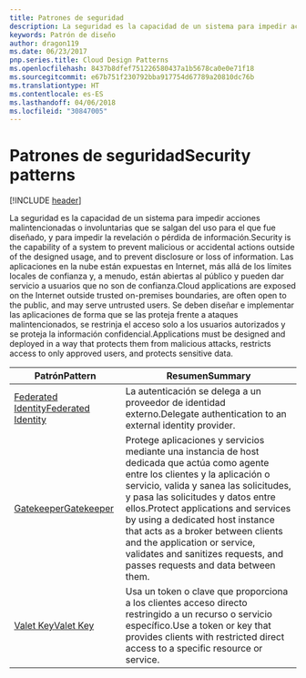 ```yaml
---
title: Patrones de seguridad
description: La seguridad es la capacidad de un sistema para impedir acciones malintencionadas o involuntarias que se salgan del uso para el que fue diseñado, y para impedir la revelación o pérdida de información. Las aplicaciones en la nube están expuestas en Internet, más allá de los límites locales de confianza y, a menudo, están abiertas al público y pueden dar servicio a usuarios que no son de confianza. Se deben diseñar e implementar las aplicaciones de forma que se las proteja frente a ataques malintencionados, se restrinja el acceso solo a los usuarios autorizados y se proteja la información confidencial.
keywords: Patrón de diseño
author: dragon119
ms.date: 06/23/2017
pnp.series.title: Cloud Design Patterns
ms.openlocfilehash: 8437b8dfef751226580437a1b5678ca0e0e71f18
ms.sourcegitcommit: e67b751f230792bba917754d67789a20810dc76b
ms.translationtype: HT
ms.contentlocale: es-ES
ms.lasthandoff: 04/06/2018
ms.locfileid: "30847005"
---
```

# <a name="security-patterns"></a><span data-ttu-id="7e807-106">Patrones de seguridad</span><span class="sxs-lookup"><span data-stu-id="7e807-106">Security patterns</span></span>

[!INCLUDE [header](../../_includes/header.md)]

<span data-ttu-id="7e807-107">La seguridad es la capacidad de un sistema para impedir acciones malintencionadas o involuntarias que se salgan del uso para el que fue diseñado, y para impedir la revelación o pérdida de información.</span><span class="sxs-lookup"><span data-stu-id="7e807-107">Security is the capability of a system to prevent malicious or accidental actions outside of the designed usage, and to prevent disclosure or loss of information.</span></span> <span data-ttu-id="7e807-108">Las aplicaciones en la nube están expuestas en Internet, más allá de los límites locales de confianza y, a menudo, están abiertas al público y pueden dar servicio a usuarios que no son de confianza.</span><span class="sxs-lookup"><span data-stu-id="7e807-108">Cloud applications are exposed on the Internet outside trusted on-premises boundaries, are often open to the public, and may serve untrusted users.</span></span> <span data-ttu-id="7e807-109">Se deben diseñar e implementar las aplicaciones de forma que se las proteja frente a ataques malintencionados, se restrinja el acceso solo a los usuarios autorizados y se proteja la información confidencial.</span><span class="sxs-lookup"><span data-stu-id="7e807-109">Applications must be designed and deployed in a way that protects them from malicious attacks, restricts access to only approved users, and protects sensitive data.</span></span>


|                    <span data-ttu-id="7e807-110">Patrón</span><span class="sxs-lookup"><span data-stu-id="7e807-110">Pattern</span></span>                     |                                                                                                         <span data-ttu-id="7e807-111">Resumen</span><span class="sxs-lookup"><span data-stu-id="7e807-111">Summary</span></span>                                                                                                         |
|------------------------------------------------|-------------------------------------------------------------------------------------------------------------------------------------------------------------------------------------------------------------------------|
| [<span data-ttu-id="7e807-112">Federated Identity</span><span class="sxs-lookup"><span data-stu-id="7e807-112">Federated Identity</span></span>](../federated-identity.md) |                                                                                <span data-ttu-id="7e807-113">La autenticación se delega a un proveedor de identidad externo.</span><span class="sxs-lookup"><span data-stu-id="7e807-113">Delegate authentication to an external identity provider.</span></span>                                                                                |
|         [<span data-ttu-id="7e807-114">Gatekeeper</span><span class="sxs-lookup"><span data-stu-id="7e807-114">Gatekeeper</span></span>](../gatekeeper.md)         | <span data-ttu-id="7e807-115">Protege aplicaciones y servicios mediante una instancia de host dedicada que actúa como agente entre los clientes y la aplicación o servicio, valida y sanea las solicitudes, y pasa las solicitudes y datos entre ellos.</span><span class="sxs-lookup"><span data-stu-id="7e807-115">Protect applications and services by using a dedicated host instance that acts as a broker between clients and the application or service, validates and sanitizes requests, and passes requests and data between them.</span></span> |
|          [<span data-ttu-id="7e807-116">Valet Key</span><span class="sxs-lookup"><span data-stu-id="7e807-116">Valet Key</span></span>](../valet-key.md)          |                                                        <span data-ttu-id="7e807-117">Usa un token o clave que proporciona a los clientes acceso directo restringido a un recurso o servicio específico.</span><span class="sxs-lookup"><span data-stu-id="7e807-117">Use a token or key that provides clients with restricted direct access to a specific resource or service.</span></span>                                                        |

